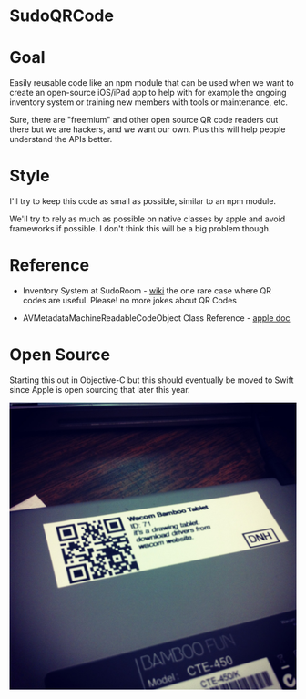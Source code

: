 
# SudoQRCode

# Goal

Easily reusable code like an npm module that can be used when
we want to create an open-source iOS/iPad app to help with for example
the ongoing inventory system or training new members with tools or
maintenance, etc.

Sure, there are "freemium" and other open source QR code readers out
there but we are hackers, and we want our own. Plus this will
help people understand the APIs better.

# Style

I'll try to keep this code as small as possible, similar
to an npm module.

We'll try to rely as much as possible on 
native classes by apple and avoid frameworks if possible.
I don't think this will be a big problem though.

# Reference

* Inventory System at SudoRoom - [wiki](https://sudoroom.org/wiki/Inventory) the one rare case where QR codes are useful. Please! no more jokes about QR Codes 

* AVMetadataMachineReadableCodeObject Class Reference - [apple doc](https://developer.apple.com/library/ios/documentation/AVFoundation/Reference/AVMetadataMachineReadableCodeObject_Class/#//apple_ref/doc/constant_group/Machine_Readable_Object_Types)

# Open Source

Starting this out in Objective-C but this should
eventually be moved to Swift since Apple is open sourcing that
later this year. 

![Sample QR Code](images/OpenSourceInventory.jpg)
